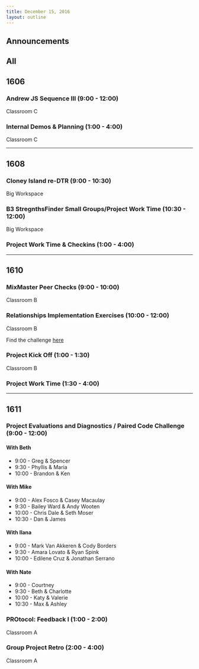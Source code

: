 ```yaml
---
title: December 15, 2016
layout: outline
---
```



## Announcements


## All

## 1606

### Andrew JS Sequence III (9:00 - 12:00)

Classroom C

### Internal Demos & Planning (1:00 - 4:00)

Classroom C

***

## 1608

### Cloney Island re-DTR (9:00 - 10:30)

Big Workspace

### B3 StregnthsFinder Small Groups/Project Work Time (10:30 - 12:00)

Big Workspace

### Project Work Time & Checkins (1:00 - 4:00)

***

## 1610

### MixMaster Peer Checks (9:00 - 10:00)

Classroom B

### Relationships Implementation Exercises (10:00 - 12:00)

Classroom B

Find the challenge [here](https://github.com/turingschool-examples/active-record-challenge)

### Project Kick Off (1:00 - 1:30)

Classroom B

### Project Work Time (1:30 - 4:00)

***

## 1611

### Project Evaluations and Diagnostics / Paired Code Challenge (9:00 - 12:00)

#### With Beth
* 9:00 - Greg & Spencer
* 9:30 - Phyllis & Maria
* 10:00 - Brandon & Ken

#### With Mike
* 9:00 - Alex Fosco & Casey Macaulay
* 9:30 - Bailey Ward & Andy Wooten
* 10:00 - Chris Dale & Seth Moser
* 10:30 - Dan & James

#### With Ilana
* 9:00 - Mark Van Akkeren & Cody Borders
* 9:30 - Amara Lovato & Ryan Spink
* 10:00 - Edilene Cruz & Jonathan Serrano

#### With Nate
* 9:00 - Courtney
* 9:30 - Beth & Charlotte
* 10:00 - Katy & Valerie
* 10:30 -  Max & Ashley


### PROtocol: Feedback I (1:00 - 2:00)

Classroom A

### Group Project Retro (2:00 - 4:00)

Classroom A
